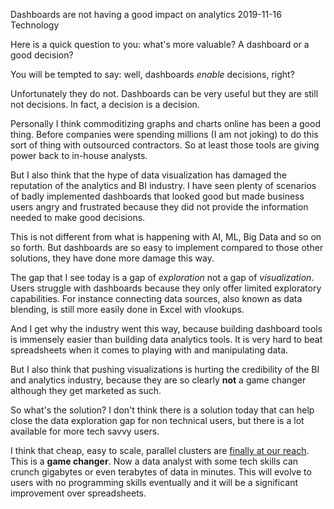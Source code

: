 Dashboards are not having a good impact on analytics
2019-11-16
Technology

Here is a quick question to you: what's more valuable? A dashboard or a good decision?

You will be tempted to say: well, dashboards *enable* decisions, right?

Unfortunately they do not. Dashboards can be very useful but they are still not decisions. In fact, a decision is a decision.

Personally I think commoditizing graphs and charts online has been a good thing. Before companies were spending millions (I am not joking) to do this sort of thing with outsourced contractors. So at least those tools are giving power back to in-house analysts.

But I also think that the hype of data visualization has damaged the reputation of the analytics and BI industry. I have seen plenty of scenarios of badly implemented dashboards that looked good but made business users angry and frustrated because they did not provide the information needed to make good decisions.

This is not different from what is happening with AI, ML, Big Data and so on so forth. But dashboards are so easy to implement compared to those other solutions, they have done more damage this way.

The gap that I see today is a gap of *exploration* not a gap of *visualization*. Users struggle with dashboards because they only offer limited exploratory capabilities. For instance connecting data sources, also known as data blending, is still more easily done in Excel with vlookups.

And I get why the industry went this way, because building dashboard tools is immensely easier than building data analytics tools. It is very hard to beat spreadsheets when it comes to playing with and manipulating data.

But I also think that pushing visualizations is hurting the credibility of the BI and analytics industry, because they are so clearly **not** a game changer although they get marketed as such.

So what's the solution? I don't think there is a solution today that can help close the data exploration gap for non technical users, but there is a lot available for more tech savvy users.

I think that cheap, easy to scale, parallel clusters are
[finally at our reach](https://www.youtube.com/watch?v=Iq72dt1gO9c&list=PLJ0vO2F_f6OBW8w2oIa1j0p5u07c9ld-5&index=2). This is a **game changer**. Now a data analyst with some tech skills can crunch gigabytes or even terabytes of data in minutes. This will evolve to users with no programming skills eventually and it will be a significant improvement over spreadsheets.
